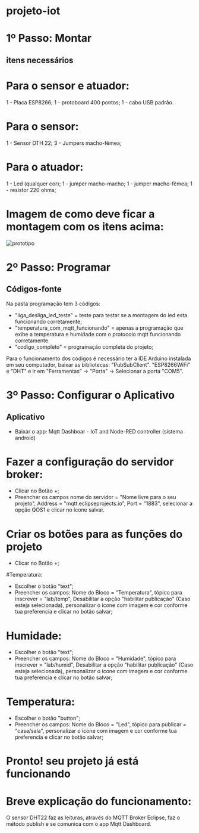 # projeto-iot

# 1º Passo: Montar

## itens necessários
# Para o sensor e atuador:
1 - Placa ESP8266;
1 - protoboard 400 pontos;
1 - cabo USB padrão. 

# Para o sensor: 
1 - Sensor DTH 22;
3 - Jumpers macho-fêmea;

# Para o atuador: 
1 - Led (qualquer cor);
1 - jumper macho-macho;
1 - jumper macho-fêmea;
1 - resistor 220 ohms;

# Imagem de como deve ficar a montagem com os itens acima: 

![prototipo](https://user-images.githubusercontent.com/43140253/144505461-c46f26b0-fbda-437b-b5ac-10c6b657297e.jpeg)

# 2º Passo: Programar

## Códigos-fonte
Na pasta programação tem 3 códigos:
- "liga_desliga_led_teste" = teste para testar se a montagem do led esta funcionando corretamente; 
- "temperatura_com_mqtt_funcionando" = apenas a programação que exibe a temperatura e humidade com o protocolo mqtt funcionando corretamente
- "codigo_completo" = programação completa do projeto;

 Para o funcionamento dos códigos é necessário ter a IDE Arduino instalada em seu computador, baixar as bibliotecas: "PubSubClient". "ESP8266WiFi" e "DHT" e ir em "Ferramentas" -> "Porta" -> Selecionar a porta "COM5". 

# 3º Passo: Configurar o Aplicativo

## Aplicativo
- Baixar o app: Mqtt Dashboar - IoT and Node-RED controller (sistema android)

# Fazer a configuração do servidor broker: 
- Clicar no Botão +; 
- Preencher os campos nome do servidor = "Nome livre para o seu projeto", Address = "mqtt.eclipseprojects.io", Port = "1883", selecionar a opção QOS1 e clicar no ícone salvar.

# Criar os botões para as funções do projeto
- Clicar no Botão +;

#Temperatura:  
- Escolher o botão "text"; 
- Preencher os campos: Nome do Bloco = "Temperatura", tópico para inscrever = "lab/temp", Desabilitar a opção "habilitar publicação" (Caso esteja selecionada), personalizar o ícone com imagem e cor conforme tua preferencia e clicar no botão salvar;  

# Humidade:  
- Escolher o botão "text"; 
- Preencher os campos: Nome do Bloco = "Humidade", tópico para inscrever = "lab/humid", Desabilitar a opção "habilitar publicação" (Caso esteja selecionada), personalizar o ícone com imagem e cor conforme tua preferencia e clicar no botão salvar;  

# Temperatura:  
- Escolher o botão "button"; 
- Preencher os campos: Nome do Bloco = "Led", tópico para publicar = "casa/sala", personalizar o ícone com imagem e cor conforme tua preferencia e clicar no botão salvar;  

# Pronto! seu projeto já está funcionando


# Breve explicação do funcionamento:
O sensor DHT22 faz as leituras, através do MQTT Broker Eclipse, faz o método publish e se comunica com o app Mqtt Dashboard. 
